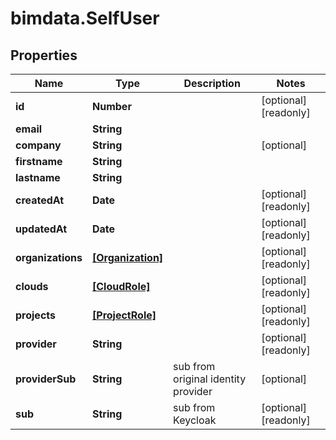 # bimdata.SelfUser

## Properties

Name | Type | Description | Notes
------------ | ------------- | ------------- | -------------
**id** | **Number** |  | [optional] [readonly] 
**email** | **String** |  | 
**company** | **String** |  | [optional] 
**firstname** | **String** |  | 
**lastname** | **String** |  | 
**createdAt** | **Date** |  | [optional] [readonly] 
**updatedAt** | **Date** |  | [optional] [readonly] 
**organizations** | [**[Organization]**](Organization.md) |  | [optional] [readonly] 
**clouds** | [**[CloudRole]**](CloudRole.md) |  | [optional] [readonly] 
**projects** | [**[ProjectRole]**](ProjectRole.md) |  | [optional] [readonly] 
**provider** | **String** |  | [optional] [readonly] 
**providerSub** | **String** | sub from original identity provider | [optional] 
**sub** | **String** | sub from Keycloak | [optional] [readonly] 


